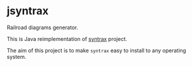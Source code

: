 # jsyntrax

Railroad diagrams generator.

This is Java reimplementation of [syntrax]() project. 

The aim of this project is to make `syntrax` easy to install to any operating system.
